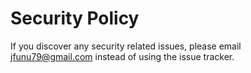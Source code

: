 # Security Policy

If you discover any security related issues, please email jfunu79@gmail.com instead of using the issue tracker.
